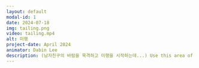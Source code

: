 ```yaml
---
layout: default
modal-id: 1
date: 2024-07-18
img: tailing.png
video: tailing.mp4
alt: 미행
project-date: April 2024
animator: Dabin Lee
description: (남자친구의 바람을 목격하고 미행을 시작하는데...) Use this area of the page to describe your project. Lorem ipsum dolor sit amet, consectetur adipisicing elit. Mollitia neque assumenda ipsam nihil, molestias magnam, recusandae quos quis inventore quisquam velit asperiores, vitae? Reprehenderit soluta, eos quod consequuntur itaque. Nam.
---
```


